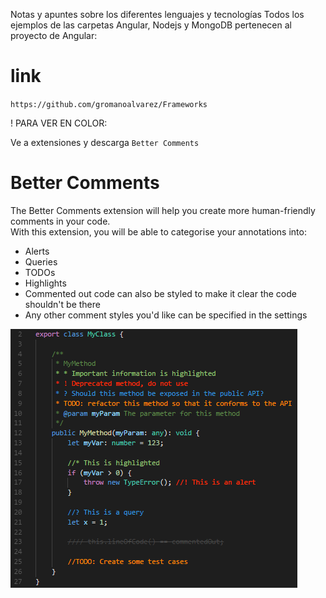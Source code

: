  Notas y apuntes sobre los  diferentes lenguajes y tecnologías
 Todos los ejemplos de las carpetas Angular, Nodejs y MongoDB pertenecen al proyecto de Angular:
# link 
`https://github.com/gromanoalvarez/Frameworks`

! PARA VER EN COLOR:  

Ve a extensiones y descarga `Better Comments`



# Better Comments

The Better Comments extension will help you create more human-friendly comments in your code.  
With this extension, you will be able to categorise your annotations into:
* Alerts
* Queries
* TODOs
* Highlights
* Commented out code can also be styled to make it clear the code shouldn't be there
* Any other comment styles you'd like can be specified in the settings

![Annotated code](./Img/better-comments.png)
